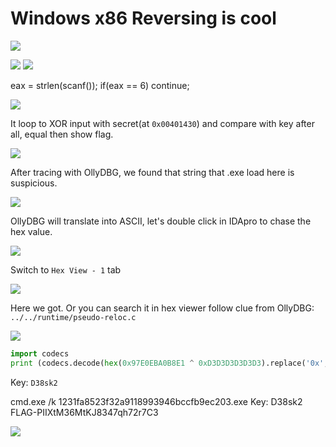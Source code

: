 # Windows x86 Reversing is cool

![](https://i.imgur.com/qsEcuiA.png)

![](https://i.imgur.com/M05NNF4.png)
![](https://i.imgur.com/pnsmQan.png)

eax = strlen(scanf());
if(eax == 6) continue;

![](https://i.imgur.com/GMkqpyk.png)

It loop to XOR input with secret(at `0x00401430`) and compare with key after all, equal then show flag.

![](https://i.imgur.com/IjImeFj.png)

After tracing with OllyDBG, we found that string that .exe load here is suspicious.

![](https://i.imgur.com/Xl2BYKO.png)

OllyDBG will translate into ASCII, let's double click in IDApro to chase the hex value.

![](https://i.imgur.com/DitSxey.png)

Switch to `Hex View - 1` tab

![](https://i.imgur.com/YYqPw8w.png)

Here we got. Or you can search it in hex viewer follow clue from OllyDBG: `../../runtime/pseudo-reloc.c`

![](https://i.imgur.com/8pEMnry.png)

```python
import codecs
print (codecs.decode(hex(0x97E0EBA0B8E1 ^ 0xD3D3D3D3D3D3).replace('0x',''),"hex"))
```
Key: `D38sk2`

cmd.exe /k 1231fa8523f32a9118993946bccfb9ec203.exe
Key: D38sk2
FLAG-PIIXtM36MtKJ8347qh72r7C3

![](https://i.imgur.com/Htpb2Z7.png)
